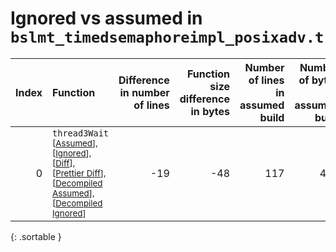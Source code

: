# Ignored vs assumed in `bslmt_timedsemaphoreimpl_posixadv.t`

<script src="../sorttable.js"></script>

|   Index | Function                                                                                                                                                                                                                         |   Difference in number of lines |   Function size difference in bytes |   Number of lines in assumed build |   Number of bytes in assumed build |   Number of lines in ignored build |   Number of bytes in ignored build |
|--------:|:---------------------------------------------------------------------------------------------------------------------------------------------------------------------------------------------------------------------------------|--------------------------------:|------------------------------------:|-----------------------------------:|-----------------------------------:|-----------------------------------:|-----------------------------------:|
|       0 | `thread3Wait` <sup>\[[Assumed](0-assume)\], \[[Ignored](0-none)\], \[[Diff](0.diff.html)\], \[[Prettier Diff](0-diff.html)\], \[[Decompiled Assumed](0-assume-decompiled.txt)\], \[[Decompiled Ignored](0-none-decompiled.txt)\] |                             -19 |                                 -48 |                                117 |                                432 |                                136 |                                480 |
{: .sortable }
